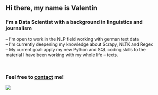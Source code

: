 ## Hi there, my name is Valentin

### I'm a Data Scientist with a background in linguistics and journalism

– I'm open to work in the NLP field working with german text data
<br>
– I'm currently deepening my knowledge about Scrapy, NLTK and Regex
<br>
– My current goal: apply my new Python and SQL coding skills to the material I have been working with my whole life – texts.

<br />

### Feel free to [contact](mailto:raskatov@gmx.de) me!

<a href="https://www.linkedin.com/in/valentin-raskatov/"><img src="https://img.shields.io/badge/LinkedIn-0077B5?style=for-the-badge&logo=linkedin&logoColor=white" /></a>
